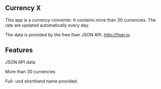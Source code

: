 Currency X
-------------------
This app is a currency converter.
It contains more than 30 currencies.
The rate are updated automatically every day.

The data is provided by the free fixer JSON API.
http://fixer.io

Features
----------------

JSON API data

More than 30 currencies

Full- und shorthand name provided.